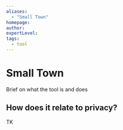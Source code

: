 ```yaml
---
aliases:
  - "Small Town"
homepage: 
author: 
expertLevel: 
tags:
  - tool
---
```

# Small Town

Brief on what the tool is and does 

## How does it relate to privacy?

TK 

